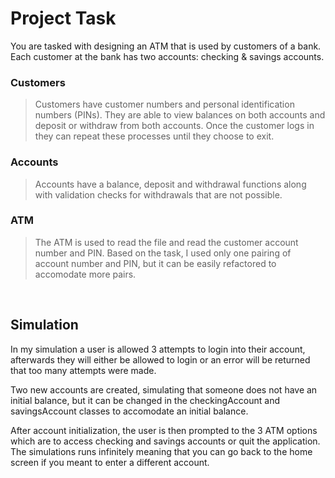 # Project Task

You are tasked with designing an ATM that is used by customers of a bank. Each customer at the bank has two accounts: checking & savings accounts. 

### Customers
> Customers have customer numbers and personal identification numbers (PINs). They are able to view balances on both accounts and deposit or withdraw from both accounts. Once the customer logs in they can repeat these processes until they choose to exit. 

### Accounts
> Accounts have a balance, deposit and withdrawal functions along with validation checks for withdrawals that are not possible.

### ATM
> The ATM is used to read the file and read the customer account number and PIN. Based on the task, I used only one pairing of account number and PIN, but it can be easily refactored to accomodate more pairs.

</br>

## Simulation

In my simulation a user is allowed 3 attempts to login into their account, afterwards they will either be allowed to login or an error will be returned that too many attempts were made.


Two new accounts are created, simulating that someone does not have an initial balance, but it can be changed in the checkingAccount and savingsAccount classes to accomodate an initial balance.


After account initialization, the user is then prompted to the 3 ATM options which are to access checking and savings accounts or quit the application. The simulations runs infinitely meaning that you can go back to the home screen if you meant to enter a different account.
